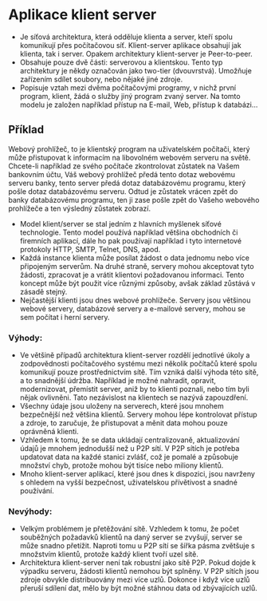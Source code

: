 # Aplikace klient server
* Je síťová architektura, která odděluje klienta a server, kteří spolu komunikují přes počítačovou síť. Klient-server aplikace obsahují jak klienta, tak i server. Opakem architektury klient-server je Peer-to-peer.
* Obsahuje pouze dvě části: serverovou a klientskou. Tento typ architektury je někdy označován jako two-tier (dvouvrstvá). Umožňuje zařízením sdílet soubory, nebo nějaké jiné zdroje.
* Popisuje vztah mezi dvěma počítačovými programy, v nichž první program, klient, žádá o služby jiný program zvaný server. Na tomto modelu je založen například přístup na E-mail, Web, přístup k databázi…

## Příklad
Webový prohlížeč, to je klientský program na uživatelském počítači, který může přistupovat k informacím na libovolném webovém serveru na světě. Chcete-li například ze svého počítače zkontrolovat zůstatek na Vašem bankovním účtu, Váš webový prohlížeč předá tento dotaz webovému serveru banky, tento server předá dotaz databázovému programu, který pošle dotaz databázovému serveru. Odtud je zůstatek vrácen zpět do banky databázovému programu, ten ji zase pošle zpět do Vašeho webového prohlížeče a ten výsledný zůstatek zobrazí.

* Model klient/server se stal jedním z hlavních myšlenek síťové technologie. Tento model používá například většina obchodních či firemních aplikací, dále ho pak používají například i tyto internetové protokoly HTTP, SMTP, Telnet, DNS, apod.
* Každá instance klienta může posílat žádost o data jednomu nebo více připojeným serverům. Na druhé straně, servery mohou akceptovat tyto žádosti, zpracovat je a vrátit klientovi požadovanou informaci. Tento koncept může být použit více různými způsoby, avšak základ zůstává v zásadě stejný.
* Nejčastější klienti jsou dnes webové prohlížeče. Servery jsou většinou webové servery, databázové servery a e-mailové servery, mohou se sem počítat i herní servery.

### Výhody:
* Ve většině případů architektura klient-server rozdělí jednotlivé úkoly a zodpovědnosti počítačového systému mezi několik počítačů které spolu komunikují pouze prostřednictvím sítě. Tím vzniká další výhoda této sítě, a to snadnější údržba. Například je možné nahradit, opravit, modernizovat, přemístit server, aniž by to klienti poznali, nebo tím byli nějak ovlivněni. Tato nezávislost na klientech se nazývá zapouzdření.
* Všechny údaje jsou uloženy na serverech, které jsou mnohem bezpečnější než většina klientů. Servery mohou lépe kontrolovat přístup a zdroje, to zaručuje, že přistupovat a měnit data mohou pouze oprávněná klienti.
* Vzhledem k tomu, že se data ukládají centralizovaně, aktualizování údajů je mnohem jednodušší než u P2P sítí. V P2P sítích je potřeba updatovat data na každé stanici zvlášť, což je pomalé a způsobuje množství chyb, protože mohou být tisíce nebo miliony klientů.
* Mnoho klient-server aplikací, které jsou dnes k dispozici, jsou navrženy s ohledem na vyšší bezpečnost, uživatelskou přívětivost a snadné používání.

### Nevýhody:
* Velkým problémem je přetěžování sítě. Vzhledem k tomu, že počet souběžných požadavků klientů na daný server se zvyšují, server se může snadno přetížit. Naproti tomu u P2P sítí se šířka pásma zvětšuje s množstvím klientů, protože každý klient tvoří uzel sítě.
* Architektura klient-server není tak robustní jako sítě P2P. Pokud dojde k výpadku serveru, žádosti klientů nemohou být splněny. V P2P sítích jsou zdroje obvykle distribuovány mezi více uzlů. Dokonce i když více uzlů přeruší sdílení dat, mělo by být možné stáhnou data od zbývajících uzlů.

